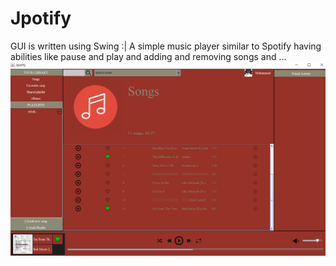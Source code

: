 # Jpotify
GUI is written using Swing :|
A simple music player similar to Spotify having abilities like pause and play and adding and removing songs and ... 
![alt text](https://raw.githubusercontent.com/pwdz/Jpotify/master/Screenshot%20(191).png)
